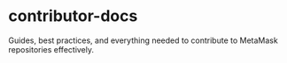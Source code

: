# contributor-docs
Guides, best practices, and everything needed to contribute to MetaMask repositories effectively.
